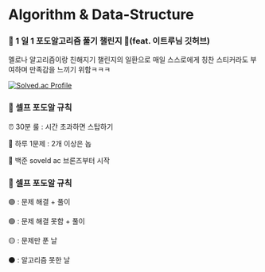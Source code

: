 # Algorithm & Data-Structure
### 🍇 1 일 1 포도알고리즘 풀기 챌린지 🍇(feat. 이트루님 깃허브)
멜로나 알고리즘이랑 친해지기 챌린지의 일환으로 매일 스스로에게 칭찬 스티커라도 부여하며 만족감을 느끼기 위함ㅋㅋㅋ

[![Solved.ac Profile](http://mazassumnida.wtf/api/generate_badge?boj=prettylee620)](https://solved.ac/prettylee620)

### 📌 셀프 포도알 규칙
⏰ 30분 룰 : 시간 초과하면 스탑하기

📝 하루 1문제 : 2개 이상은 놉 

🚀 백준 soveld ac 브론즈부터 시작


### 📌 셀프 포도알 규칙
🟣 : 문제 해결 + 풀이

🟢 : 문제 해결 못함 + 풀이

🟡 : 문제만 푼 날

⚫️ : 알고리즘 못한 날

